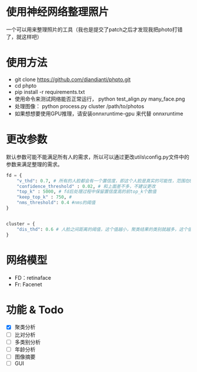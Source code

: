 # 使用神经网络整理照片

一个可以用来整理照片的工具（我也是提交了patch之后才发现我把photo打错了，就这样吧）


# 使用方法
- git clone https://github.com/diandianti/phpto.git
- cd phpto
- pip install -r requirements.txt
- 使用命令来测试网络能否正常运行， python test_align.py many_face.png
- 处理图像： python process.py cluster /path/to/photos
- 如果想想要使用GPU推理，请安装onnxruntime-gpu 来代替 onnxruntime


# 更改参数
默认参数可能不能满足所有人的需求，所以可以通过更改utils\config.py文件中的参数来满足整理的需求。

```python
fd = {
    "v_thd": 0.7, # 所有的人脸都会有一个置信度，即这个人脸是真实的可能性，范围在0-1， 这个值越大识别到的人脸越少，这个值越小，识别的人脸越多（可能会混进不是人脸的东西）
    "confidence_threshold" : 0.02, # 和上面差不多，不建议更改
    "top_k" : 5000, # fd后处理过程中保留置信度高的前top_k个数值
    "keep_top_k" : 750, #
    "nms_threshold": 0.4 #nms的阈值
}


cluster = {
    "dis_thd": 0.6 # 人脸之间距离的阈值，这个值越小，聚类结果的类别就越多，这个值越大，结果类别就越少
}
```

# 网络模型
- FD：retinaface
- Fr: Facenet

# 功能 & Todo
- [x] 聚类分析
- [ ] 比对分析
- [ ] 多类别分析
- [ ] 年龄分析
- [ ] 图像摘要
- [ ] GUI